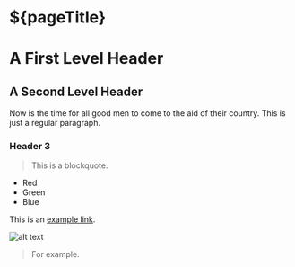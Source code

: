 ${pageTitle}
====================

A First Level Header
====================

A Second Level Header
---------------------

Now is the time for all good men to come to
the aid of their country. This is just a
regular paragraph.

### Header 3

> This is a blockquote.

* Red
* Green
* Blue

This is an [example link](http://example.com "With a Title").

![alt text](/path/to/img.jpg "Image")

<blockquote>
      <p>For example.</p>
</blockquote>